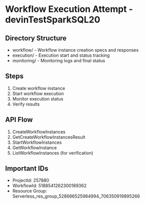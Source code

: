 # Workflow Execution Attempt - devinTestSparkSQL20

## Directory Structure
- workflow/ - Workflow instance creation specs and responses
- execution/ - Execution start and status tracking
- monitoring/ - Monitoring logs and final status

## Steps
1. Create workflow instance
2. Start workflow execution
3. Monitor execution status
4. Verify results

## API Flow
1. CreateWorkflowInstances
2. GetCreateWorkflowInstancesResult
3. StartWorkflowInstances
4. GetWorkflowInstance
5. ListWorkflowInstances (for verification)

## Important IDs
- ProjectId: 257880
- WorkflowId: 5188541262300189362
- Resource Group: Serverless_res_group_528666525984994_706350919895266
